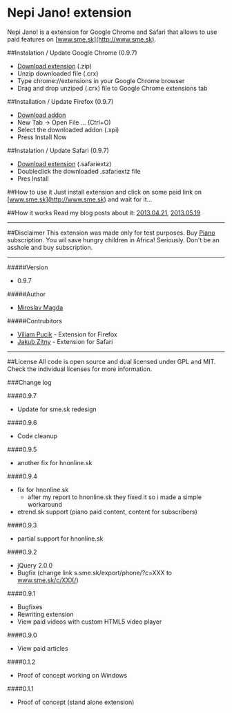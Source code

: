Nepi Jano! extension
=======

Nepi Jano! is a extension for Google Chrome and Safari that allows to use paid features on [www.sme.sk](http://www.sme.sk).
 
##Instalation / Update Google Chrome (0.9.7)
* [Download extension](https://github.com/ejci/nepi-jano/raw/master/releases/nepi_jano_0.9.7.crx.zip) (.zip)
* Unzip downloaded file (.crx)
* Type chrome://extensions in your Google Chrome browser
* Drag and drop unziped (.crx) file to Google Chrome extensions tab

##Installation / Update Firefox (0.9.7)
* [Download addon](https://github.com/ejci/nepi-jano/raw/master/releases/nepi-jano_0.9.7.xpi)
* New Tab -> Open File ... (Ctrl+O)
* Select the downloaded addon (.xpi)
* Press Install Now

##Instalation / Update Safari (0.9.7)
* [Download extension](https://github.com/ejci/nepi-jano/raw/master/releases/nepi-jano_0.9.7.safariextz) (.safariextz)
* Doubleclick the downloaded .safariextz file
* Pres Install

##How to use it
Just install extension and click on some paid link on [www.sme.sk](http://www.sme.sk) and wait for it...

##How it works
Read my blog posts about it: [2013.04.21](http://blog.ejci.net/2013/04/21/piano-and-sme-sk/), [2013.05.19](http://blog.ejci.net/2013/05/19/paid-content-for-free-on-slovak-news-portals/)

---
##Disclaimer
This extension was made only for test purposes.
Buy [Piano](http://www.pianomedia.sk) subscription. You wil save hungry children in Africa! Seriously. Don't be an asshole and buy subscription.

---
#####Version
* 0.9.7

#####Author
* [Miroslav Magda](http://ejci.net)

#####Contrubitors
* [Viliam Pucik](https://github.com/viliampucik) - Extension for Firefox
* [Jakub Zitny](https://github.com/jakubzitny) - Extension for Safari

---

##License
All code is open source and dual licensed under GPL and MIT. Check the individual licenses for more information.


###Change log

####0.9.7
* Update for sme.sk redesign

####0.9.6
* Code cleanup 

####0.9.5
* another fix for hnonline.sk 

####0.9.4
* fix for hnonline.sk
     - after my report to hnonline.sk they fixed it so i made a simple workaround
* etrend.sk support (piano paid content, content for subscribers)

####0.9.3
* partial support for hnonline.sk

####0.9.2
* jQuery 2.0.0
* Bugfix (change link s.sme.sk/export/phone/?c=XXX to www.sme.sk/c/XXX/)

####0.9.1
* Bugfixes
* Rewriting extension
* View paid videos with custom HTML5 video player

####0.9.0
* View paid articles

####0.1.2
* Proof of concept working on Windows

####0.1.1
* Proof of concept (stand alone extension)
